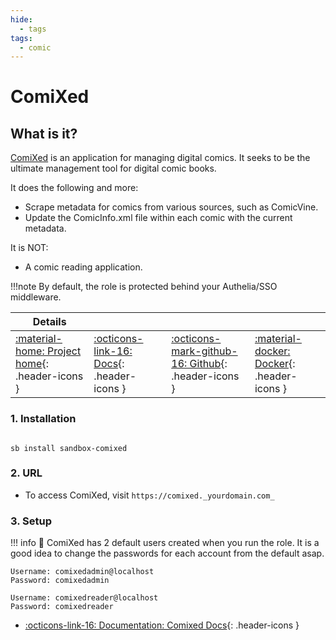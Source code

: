 ```yaml
---
hide:
  - tags
tags:
  - comic
---
```


# ComiXed

## What is it?

[ComiXed](https://github.com/comixed/comixed) is an application for managing digital comics. It seeks to be the ultimate management tool for digital comic books. 

It does the following and more:

- Scrape metadata for comics from various sources, such as ComicVine.
- Update the ComicInfo.xml file within each comic with the current metadata.

It is NOT:

- A comic reading application.

!!!note
    By default, the role is protected behind your Authelia/SSO middleware.

| Details     |             |             |             |
|-------------|-------------|-------------|-------------|
| [:material-home: Project home](https://github.com/comixed/comixed){: .header-icons } | [:octicons-link-16: Docs](https://github.com/comixed/comixed/wiki){: .header-icons } | [:octicons-mark-github-16: Github](https://github.com/comixed/comixed){: .header-icons } | [:material-docker: Docker](https://registry.hub.docker.com/r/comixed/comixed){: .header-icons }|

### 1. Installation

``` shell

sb install sandbox-comixed

```

### 2. URL

- To access ComiXed, visit `https://comixed._yourdomain.com_`

### 3. Setup

!!! info
    📢 ComiXed has 2 default users created when you run the role. It is a good idea to change the passwords for each account from the default asap.

``` shell
Username: comixedadmin@localhost
Password: comixedadmin
```

``` shell
Username: comixedreader@localhost
Password: comixedreader
```

- [:octicons-link-16: Documentation: Comixed Docs](https://github.com/comixed/comixed/wiki){: .header-icons }
